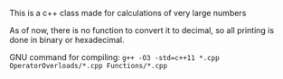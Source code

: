 This is a c++ class made for calculations of very large numbers

As of now, there is no function to convert it to decimal, so all printing
  is done in binary or hexadecimal.

GNU command for compiling:
`g++ -O3 -std=c++11 *.cpp OperatorOverloads/*.cpp Functions/*.cpp`
